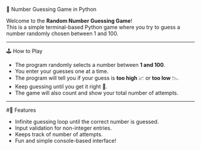  🎯 Number Guessing Game in Python

Welcome to the **Random Number Guessing Game**!  
This is a simple terminal-based Python game where you try to guess a number randomly chosen between 1 and 100.

---

 🕹️ How to Play

- The program randomly selects a number between **1 and 100**.
- You enter your guesses one at a time.
- The program will tell you if your guess is **too high** 📈 or **too low** 📉.
- Keep guessing until you get it right 🎉.
- The game will also count and show your total number of attempts.

---

#🧠 Features

- Infinite guessing loop until the correct number is guessed.
- Input validation for non-integer entries.
- Keeps track of number of attempts.
- Fun and simple console-based interface!
